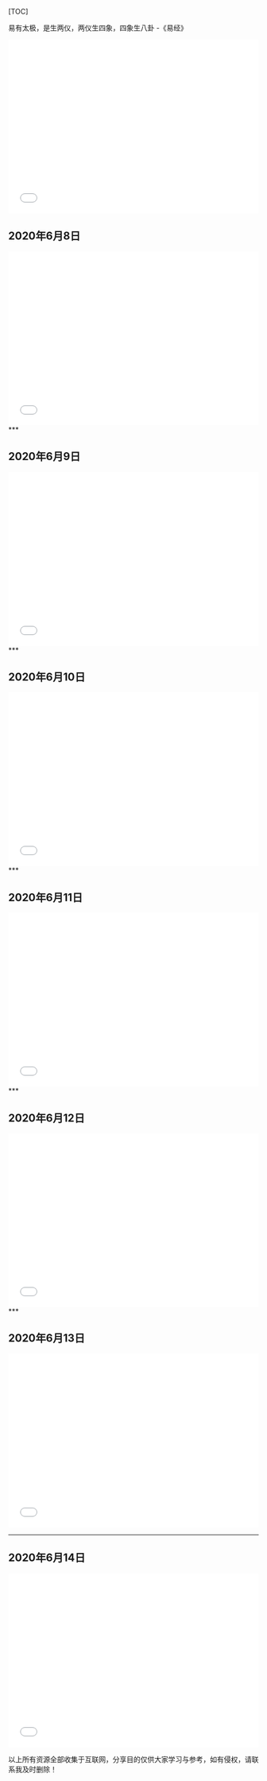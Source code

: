 

[TOC]

易有太极，是生两仪，两仪生四象，四象生八卦  -《易经》

<iframe src="//player.bilibili.com/player.html?aid=243446131&bvid=BV1Lv41167Yn&cid=200933356&page=1" scrolling="no" border="0" frameborder="no" framespacing="0" allowfullscreen="true"  height="350px"  width="100%"> </iframe>



## 2020年6月8日

<iframe src="//player.bilibili.com/player.html?aid=838454890&bvid=BV1Xg4y1i7S2&cid=200572105&page=1" scrolling="no" border="0" frameborder="no" framespacing="0" allowfullscreen="true"  height="350px"  width="100%"> </iframe>
***

## 2020年6月9日

<iframe src="//player.bilibili.com/player.html?aid=838387487&bvid=BV1eg4y1i7w9&cid=200603650&page=1" scrolling="no" border="0" frameborder="no" framespacing="0" allowfullscreen="true"  height="350px"  width="100%"> </iframe>
***

## 2020年6月10日

<iframe src="//player.bilibili.com/player.html?aid=795893962&bvid=BV1QC4y1h7gH&cid=198885808&page=1" scrolling="no" border="0" frameborder="no" framespacing="0" allowfullscreen="true"  height="350px"  width="100%" > </iframe>
***

## 2020年6月11日

<iframe src="//player.bilibili.com/player.html?aid=455972136&bvid=BV1L5411W7Q3&cid=198616708&page=1" scrolling="no" border="0" frameborder="no" framespacing="0" allowfullscreen="true"  height="350px"  width="100%"> </iframe>
***

## 2020年6月12日

<iframe src="//player.bilibili.com/player.html?aid=838397680&bvid=BV1vg4y1i7y2&cid=199797223&page=1" scrolling="no" border="0" frameborder="no" framespacing="0" allowfullscreen="true"  height="350px"  width="100%"> </iframe>
***

## 2020年6月13日

<iframe src="//player.bilibili.com/player.html?aid=8182926&bvid=BV1qs411b7BA&cid=13458196&page=1" scrolling="no" border="0" frameborder="no" framespacing="0" allowfullscreen="true"  height="350px"  width="100%" > </iframe>



***

## 2020年6月14日

<iframe src="//player.bilibili.com/player.html?aid=925991454&bvid=BV1GT4y1J7Ny&cid=200454995&page=1" scrolling="no" border="0" frameborder="no" framespacing="0" allowfullscreen="true"  height="350px"  width="100%" > </iframe>



以上所有资源全部收集于互联网，分享目的仅供大家学习与参考，如有侵权，请联系我及时删除！



